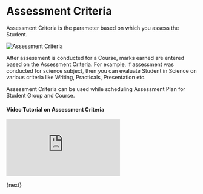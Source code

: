 <!-- add-breadcrumbs -->
# Assessment Criteria

Assessment Criteria is the parameter based on which you assess the Student.

![Assessment Criteria](/docs/assets/img/education/education-assessment-criteria.png)

After assessment is conducted for a Course, marks earned are entered based on the Assessment Criteria. For example, if assessment was conducted for science subject, then you can evaluate Student in Science on various criteria like Writing, Practicals, Presentation etc.

Assessment Criteria can be used while scheduling Assessment Plan for Student Group and Course.

#### Video Tutorial on Assessment Criteria



<div>
    <div class='embed-container'>
        <iframe src='https://www.youtube.com/embed/t8ZDDq4qtIk?end=52' frameborder='0' allowfullscreen>
        </iframe>
    </div>
</div>

{next}